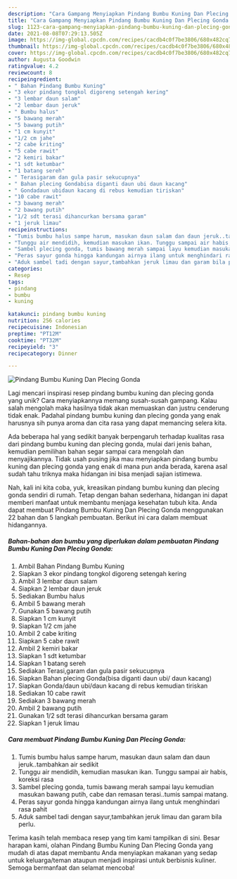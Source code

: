 ```yaml
---
description: "Cara Gampang Menyiapkan Pindang Bumbu Kuning Dan Plecing Gonda Anti Gagal"
title: "Cara Gampang Menyiapkan Pindang Bumbu Kuning Dan Plecing Gonda Anti Gagal"
slug: 1123-cara-gampang-menyiapkan-pindang-bumbu-kuning-dan-plecing-gonda-anti-gagal
date: 2021-08-08T07:29:13.505Z
image: https://img-global.cpcdn.com/recipes/cacdb4c0f7be3806/680x482cq70/pindang-bumbu-kuning-dan-plecing-gonda-foto-resep-utama.jpg
thumbnail: https://img-global.cpcdn.com/recipes/cacdb4c0f7be3806/680x482cq70/pindang-bumbu-kuning-dan-plecing-gonda-foto-resep-utama.jpg
cover: https://img-global.cpcdn.com/recipes/cacdb4c0f7be3806/680x482cq70/pindang-bumbu-kuning-dan-plecing-gonda-foto-resep-utama.jpg
author: Augusta Goodwin
ratingvalue: 4.2
reviewcount: 8
recipeingredient:
- " Bahan Pindang Bumbu Kuning"
- "3 ekor pindang tongkol digoreng setengah kering"
- "3 lembar daun salam"
- "2 lembar daun jeruk"
- " Bumbu halus"
- "5 bawang merah"
- "5 bawang putih"
- "1 cm kunyit"
- "1/2 cm jahe"
- "2 cabe kriting"
- "5 cabe rawit"
- "2 kemiri bakar"
- "1 sdt ketumbar"
- "1 batang sereh"
- " Terasigaram dan gula pasir sekucupnya"
- " Bahan plecing Gondabisa diganti daun ubi daun kacang"
- " Gondadaun ubidaun kacang di rebus kemudian tiriskan"
- "10 cabe rawit"
- "3 bawang merah"
- "2 bawang putih"
- "1/2 sdt terasi dihancurkan bersama garam"
- "1 jeruk limau"
recipeinstructions:
- "Tumis bumbu halus sampe harum, masukan daun salam dan daun jeruk..tambahkan air sedikit"
- "Tunggu air mendidih, kemudian masukan ikan. Tunggu sampai air habis, koreksi rasa"
- "Sambel plecing gonda, tumis bawang merah sampai layu kemudian masukan bawang putih, cabe dan remasan terasi..tumis sampai matang."
- "Peras sayur gonda hingga kandungan airnya ilang untuk menghindari rasa pahit"
- "Aduk sambel tadi dengan sayur,tambahkan jeruk limau dan garam bila perlu."
categories:
- Resep
tags:
- pindang
- bumbu
- kuning

katakunci: pindang bumbu kuning 
nutrition: 256 calories
recipecuisine: Indonesian
preptime: "PT12M"
cooktime: "PT32M"
recipeyield: "3"
recipecategory: Dinner

---
```



![Pindang Bumbu Kuning Dan Plecing Gonda](https://img-global.cpcdn.com/recipes/cacdb4c0f7be3806/680x482cq70/pindang-bumbu-kuning-dan-plecing-gonda-foto-resep-utama.jpg)

Lagi mencari inspirasi resep pindang bumbu kuning dan plecing gonda yang unik? Cara menyiapkannya memang susah-susah gampang. Kalau salah mengolah maka hasilnya tidak akan memuaskan dan justru cenderung tidak enak. Padahal pindang bumbu kuning dan plecing gonda yang enak harusnya sih punya aroma dan cita rasa yang dapat memancing selera kita.



Ada beberapa hal yang sedikit banyak berpengaruh terhadap kualitas rasa dari pindang bumbu kuning dan plecing gonda, mulai dari jenis bahan, kemudian pemilihan bahan segar sampai cara mengolah dan menyajikannya. Tidak usah pusing jika mau menyiapkan pindang bumbu kuning dan plecing gonda yang enak di mana pun anda berada, karena asal sudah tahu triknya maka hidangan ini bisa menjadi sajian istimewa.


Nah, kali ini kita coba, yuk, kreasikan pindang bumbu kuning dan plecing gonda sendiri di rumah. Tetap dengan bahan sederhana, hidangan ini dapat memberi manfaat untuk membantu menjaga kesehatan tubuh kita. Anda dapat membuat Pindang Bumbu Kuning Dan Plecing Gonda menggunakan 22 bahan dan 5 langkah pembuatan. Berikut ini cara dalam membuat hidangannya.

<!--inarticleads1-->

##### Bahan-bahan dan bumbu yang diperlukan dalam pembuatan Pindang Bumbu Kuning Dan Plecing Gonda:

1. Ambil  Bahan Pindang Bumbu Kuning
1. Siapkan 3 ekor pindang tongkol digoreng setengah kering
1. Ambil 3 lembar daun salam
1. Siapkan 2 lembar daun jeruk
1. Sediakan  Bumbu halus
1. Ambil 5 bawang merah
1. Gunakan 5 bawang putih
1. Siapkan 1 cm kunyit
1. Siapkan 1/2 cm jahe
1. Ambil 2 cabe kriting
1. Siapkan 5 cabe rawit
1. Ambil 2 kemiri bakar
1. Siapkan 1 sdt ketumbar
1. Siapkan 1 batang sereh
1. Sediakan  Terasi,garam dan gula pasir sekucupnya
1. Siapkan  Bahan plecing Gonda(bisa diganti daun ubi/ daun kacang)
1. Siapkan  Gonda/daun ubi/daun kacang di rebus kemudian tiriskan
1. Sediakan 10 cabe rawit
1. Sediakan 3 bawang merah
1. Ambil 2 bawang putih
1. Gunakan 1/2 sdt terasi dihancurkan bersama garam
1. Siapkan 1 jeruk limau




<!--inarticleads2-->

##### Cara membuat Pindang Bumbu Kuning Dan Plecing Gonda:

1. Tumis bumbu halus sampe harum, masukan daun salam dan daun jeruk..tambahkan air sedikit
1. Tunggu air mendidih, kemudian masukan ikan. Tunggu sampai air habis, koreksi rasa
1. Sambel plecing gonda, tumis bawang merah sampai layu kemudian masukan bawang putih, cabe dan remasan terasi..tumis sampai matang.
1. Peras sayur gonda hingga kandungan airnya ilang untuk menghindari rasa pahit
1. Aduk sambel tadi dengan sayur,tambahkan jeruk limau dan garam bila perlu.




Terima kasih telah membaca resep yang tim kami tampilkan di sini. Besar harapan kami, olahan Pindang Bumbu Kuning Dan Plecing Gonda yang mudah di atas dapat membantu Anda menyiapkan makanan yang sedap untuk keluarga/teman ataupun menjadi inspirasi untuk berbisnis kuliner. Semoga bermanfaat dan selamat mencoba!
